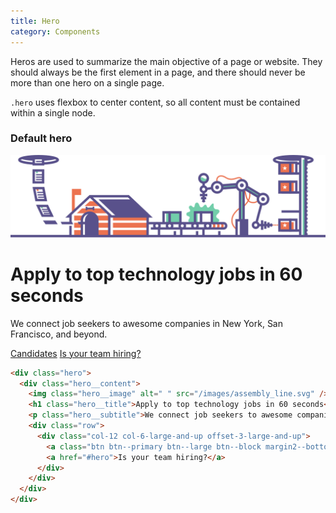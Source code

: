 ```yaml
---
title: Hero
category: Components
---
```


Heros are used to summarize the main objective of a page or website. They should always
be the first element in a page, and there should never be more than one hero on a single page.

`.hero` uses flexbox to center content, so all content must be contained within a single node.

### Default hero

<div class="hero border--top border--bottom">
  <div class="hero__content">
    <img class="hero__image" alt=" " src="/images/assembly_line.svg" />
    <h1 class="hero__title">Apply to top technology jobs in 60 seconds</h1>
    <p class="hero__subtitle">We connect job seekers to awesome companies in New York, San Francisco, and beyond.</p>
    <div class="row">
      <div class="col-12 col-6-large-and-up offset-3-large-and-up">
        <a class="btn btn--primary btn--large btn--block margin2--bottom" href="#hero">Candidates</a>
        <a href="#hero">Is your team hiring?</a>
      </div>
    </div>
  </div>
</div>

```html
<div class="hero">
  <div class="hero__content">
    <img class="hero__image" alt=" " src="/images/assembly_line.svg" />
    <h1 class="hero__title">Apply to top technology jobs in 60 seconds</h1>
    <p class="hero__subtitle">We connect job seekers to awesome companies in New York, San Francisco, and beyond.</p>
    <div class="row">
      <div class="col-12 col-6-large-and-up offset-3-large-and-up">
        <a class="btn btn--primary btn--large btn--block margin2--bottom" href="#hero">Candidates</a>
        <a href="#hero">Is your team hiring?</a>
      </div>
    </div>
  </div>
</div>
```
